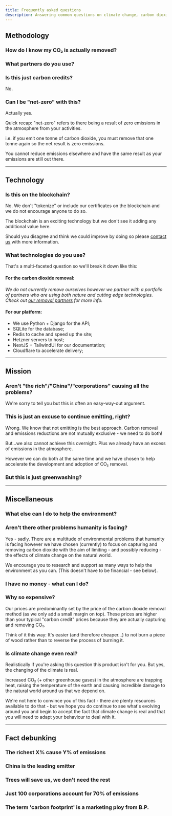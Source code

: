 ```yaml
---
title: Frequently asked questions
description: Answering common questions on climate change, carbon dioxide removal and using the CDR Platform.
---
```


## Methodology

### How do I know my CO₂ is actually removed?

### What partners do you use?

### Is this just carbon credits?

No.

### Can I be "net-zero" with this?

Actually yes.

Quick recap: "net-zero" refers to there being a result of zero emissions in the atmosphere from your activities.

i.e. if you emit one tonne of carbon dioxide, you must remove that one tonne again so the net result is zero emissions.

You cannot reduce emissions elsewhere and have the same result as your emissions are still out there.

---

## Technology

### Is this on the blockchain?

No. We don't "tokenize" or include our certificates on the blockchain and we do not encourage anyone to do so.

The blockchain is an exciting technology but we don't see it adding any additional value here.

Should you disagree and think we could improve by doing so please [contact us](/contact-us) with more information.

### What technologies do you use?

That's a multi-faceted question so we'll break it down like this:

#### For the carbon dioxide removal:

_We do not currently remove ourselves however we partner with a portfolio of partners who are using both nature and cutting edge technologies. Check out [our removal partners](#what-partners-do-you-use) for more info._

#### For our platform:

- We use Python + Django for the API;
- SQLite for the database;
- Redis to cache and speed up the site;
- Hetzner servers to host;
- NextJS + TailwindUI for our documentation;
- Cloudflare to accelerate delivery;

---

## Mission

### Aren't "the rich"/"China"/"corporations" causing all the problems?

We're sorry to tell you but this is often an easy-way-out argument.

### This is just an excuse to continue emitting, right?

Wrong. We know that not emitting is the best approach. Carbon removal and emissions reductions are not mutually exclusive - we need to do both!

But...we also cannot achieve this overnight. Plus we already have an excess of emissions in the atmosphere.

However we can do both at the same time and we have chosen to help accelerate the development and adoption of CO₂ removal.

### But this is just greenwashing?

---

## Miscellaneous

### What else can I do to help the environment?

### Aren't there other problems humanity is facing?

Yes - sadly. There are a multitude of environmental problems that humanity is facing however we have chosen (currently) to focus on capturing and removing carbon dioxide with the aim of limiting - and possibly reducing - the effects of climate change on the natural world.

We encourage you to research and support as many ways to help the environment as you can. (This doesn't have to be financial - see below).

### I have no money - what can I do?

### Why so expensive?

Our prices are predominantly set by the price of the carbon dioxide removal method (as we only add a small margin on top). These prices are higher than your typical "carbon credit" prices because they are actually capturing and removing CO₂.

Think of it this way: It's easier (and therefore cheaper...) to not burn a piece of wood rather than to reverse the process of burning it.

### Is climate change even real?

Realistically if you're asking this question this product isn't for you. But yes, the changing of the climate is real.

Increased CO₂ (+ other greenhouse gases) in the atmosphere are trapping heat, raising the temperature of the earth and causing incredible damage to the natural world around us that we depend on.

We're not here to convince you of this fact - there are plenty resources available to do that - but we hope you do continue to see what's evolving around you and begin to accept the fact that climate change is real and that you will need to adapt your behaviour to deal with it.

---

## Fact debunking

### The richest X% cause Y% of emissions

### China is the leading emitter

### Trees will save us, we don't need the rest

### Just 100 corporations account for 70% of emissions

### The term 'carbon footprint' is a marketing ploy from B.P.
